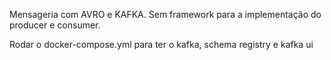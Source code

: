 Mensageria com AVRO e KAFKA. Sem framework para a implementação do producer e consumer.

Rodar o docker-compose.yml para ter o kafka, schema registry e kafka ui
